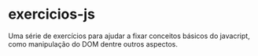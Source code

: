 # exercicios-js

Uma série de exercícios para ajudar a fixar conceitos básicos do javacript, como manipulação do DOM dentre outros aspectos.
